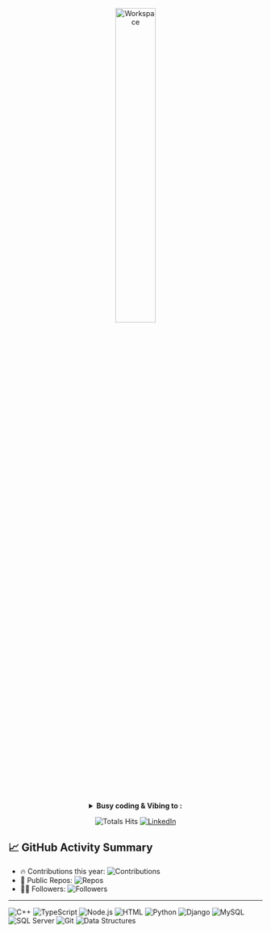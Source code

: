 <div align="center" width="50">

<img src="https://github.com/SP-XD/SP-XD/blob/main/images/dev-working_rounded.gif?raw=true" alt="Workspace"  width="40%"/><br> 

<details>
<p><strong> <summary>  Busy coding & Vibing to :   </summary> </strong></p>

[![Spotify](https://img.shields.io/badge/-Spotify-1ED760?style=flat&logo=spotify&logoColor=white)](https://open.spotify.com/user/somnathpaul)



</details>

![Totals Hits](https://komarev.com/ghpvc/?username=Ahmed-Gaber00&style=flat&color=orange&label=PROFILE+VIEWS)
[![LinkedIn](https://img.shields.io/badge/-LinkedIn-0A66C2?style=flat&logo=linkedin&logoColor=white&label=)](https://linkedin.com/in/ahmed-gaber-509b88359)




</div>

## 📈 GitHub Activity Summary

- 🔥 Contributions this year: ![Contributions](https://badgen.net/github/commits/Ahmed-Gaber00)
- 🧠 Public Repos: ![Repos](https://badgen.net/github/repos/Ahmed-Gaber00)
- 🧑‍💻 Followers: ![Followers](https://badgen.net/github/followers/Ahmed-Gaber00)


<hr>

![C++](https://img.shields.io/badge/C++-00599C?style=flat&logo=c%2b%2b&logoColor=white)
![TypeScript](https://img.shields.io/badge/TypeScript-007ACC?style=flat&logo=typescript&logoColor=white)
![Node.js](https://img.shields.io/badge/Node.js-339933?style=flat&logo=node.js&logoColor=white)
![HTML](https://img.shields.io/badge/HTML5-E34F26?style=flat&logo=html5&logoColor=white)
![Python](https://img.shields.io/badge/Python-FFD43B?style=flat&logo=python&logoColor=darkgreen)
![Django](https://img.shields.io/badge/Django-092E20?style=flat&logo=django&logoColor=white)
![MySQL](https://img.shields.io/badge/MySQL-4479A1?style=flat&logo=mysql&logoColor=white)
![SQL Server](https://img.shields.io/badge/SQL%20Server-CC2927?style=flat&logo=microsoftsqlserver&logoColor=white)
![Git](https://img.shields.io/badge/GIT-E44C30?style=flat&logo=git&logoColor=white)
![Data Structures](https://img.shields.io/badge/Data%20Structures-important?style=flat&logo=databricks&logoColor=white)

<!--
```dart
// tools_I_use organized

class About extends Me { 
  const myTools = {  
    "ProgrammingLanguages" : { "JavaScript", "TypeScript", "Python" },
    "BackEnd" : { "Node.js" },
    "Database" : { "MySQL", "SQL Server" },
    "Frontend" : { "HTML", "CSS" },
    "Tools" : { "Git", "Linux", "VS Code", "Data Structures" }
  };
}
